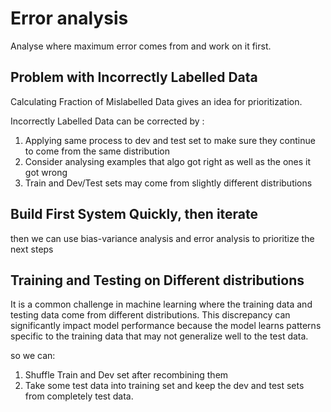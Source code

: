# Error analysis

Analyse where maximum error comes from and work on it first.

## Problem with Incorrectly Labelled Data
Calculating Fraction of Mislabelled Data gives an idea for prioritization. 

Incorrectly Labelled Data can be corrected by :
1. Applying same process to dev and test set to make sure they continue to come from the same distribution
2. Consider analysing examples that algo got right as well as the ones it got wrong
3. Train and Dev/Test sets may come from slightly different distributions

## Build First System Quickly, then iterate 
then we can use bias-variance analysis and error analysis to prioritize the next steps

## Training and Testing on Different distributions
It is a common challenge in machine learning where the training data and testing data come from different distributions. This discrepancy can significantly impact model performance because the model learns patterns specific to the training data that may not generalize well to the test data.

so we can:
1. Shuffle Train and Dev set after recombining them
2. Take some test data into training set and keep the dev and test sets from completely test data.
      
   
